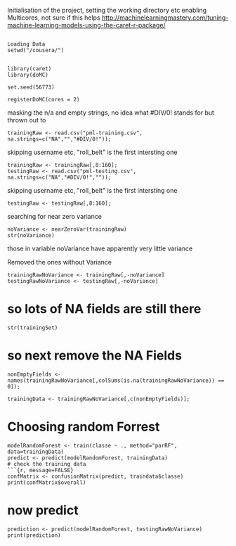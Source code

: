Initialisation of the project, setting the working directory etc
enabling Multicores, not sure if this helps 
http://machinelearningmastery.com/tuning-machine-learning-models-using-the-caret-r-package/


```{r, message=FALSE}

Loading Data
setwd("/cousera/")


library(caret)
library(doMC)

set.seed(56773)

registerDoMC(cores = 2)
```

masking the n/a and empty strings, no idea what #DIV/0! stands for but thrown out to
```{r, message=FALSE}
trainingRaw <- read.csv("pml-training.csv", na.strings=c("NA","","#DIV/0!"));
```
skipping username etc, "roll_belt" is the first intersting one
```{r, message=FALSE}
trainingRaw <- trainingRaw[,8:160];
testingRaw <- read.csv("pml-testing.csv", na.strings=c("NA","#DIV/0!",""));
```
skipping username etc, "roll_belt" is the first intersting one

```{r, message=FALSE}
testingRaw <- testingRaw[,8:160];
```
searching for near zero variance

```{r, message=FALSE}
noVariance <- nearZeroVar(trainingRaw)
str(noVariance)
  ```
those in variable noVariance have apparently very little variance

Removed the ones without Variance

```{r, message=FALSE}
trainingRawNoVariance <- trainingRaw[,-noVariance]
testingRawNoVariance <- testingRaw[,-noVariance]
```

# so lots of NA fields are still there
```{r, message=FALSE}
str(trainingSet)
```
# so next remove the NA Fields
```{r, message=FALSE}
nonEmptyFields <- names(trainingRawNoVariance[,colSums(is.na(trainingRawNoVariance)) == 0]);

trainingData <- trainingRawNoVariance[,c(nonEmptyFields)];

```
# Choosing random Forrest
```{r, message=FALSE}
modelRandomForest <- train(classe ~ ., method="parRF", data=trainingData)
predict <- predict(modelRandomForest, trainingData)
# check the training data
```{r, message=FALSE}
confMatrix <- confusionMatrix(predict, traindata$classe)
print(confMatrix$overall)
```

# now predict
```{r, message=FALSE}
prediction <- predict(modelRandomForest, testingRawNoVariance)
print(prediction)
```
